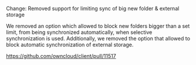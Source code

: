 Change: Removed support for limiting sync of big new folder & external storage

We removed an option which allowed to block new folders bigger than a set limit, from being synchronized automatically, when selective synchronization is used.
Additionally, we removed the option that allowed to block automatic synchronization of external storage.

https://github.com/owncloud/client/pull/11517
